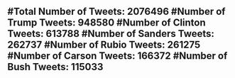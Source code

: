 #Total Number of Tweets: 2076496 
#Number of Trump Tweets: 948580
#Number of Clinton Tweets: 613788
#Number of Sanders Tweets: 262737
#Number of Rubio Tweets: 261275
#Number of Carson Tweets: 166372
#Number of Bush Tweets: 115033
---

